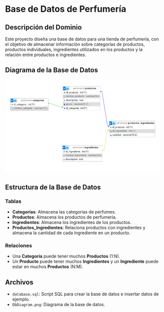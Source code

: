 # Base de Datos de Perfumería

## Descripción del Dominio

Este proyecto diseña una base de datos para una tienda de perfumería, con el objetivo de almacenar información sobre categorías de productos, productos individuales, ingredientes utilizados en los productos y la relación entre productos e ingredientes.

## Diagrama de la Base de Datos

![Diagrama de la Base de Datos](DbDiagram.png)

## Estructura de la Base de Datos

### Tablas

- **Categorías**: Almacena las categorías de perfumes.
- **Productos**: Almacena los productos de perfumería.
- **Ingredientes**: Almacena los ingredientes de los productos.
- **Productos_Ingredientes**: Relaciona productos con ingredientes y almacena la cantidad de cada ingrediente en un producto.

### Relaciones

- Una **Categoría** puede tener muchos **Productos** (1:N).
- Un **Producto** puede tener muchos **Ingredientes** y un **Ingrediente** puede estar en muchos **Productos** (N:M).

## Archivos 

- `database.sql`: Script SQL para crear la base de datos e insertar datos de ejemplo.
- `DbDiagram.png`: Diagrama de la base de datos.
